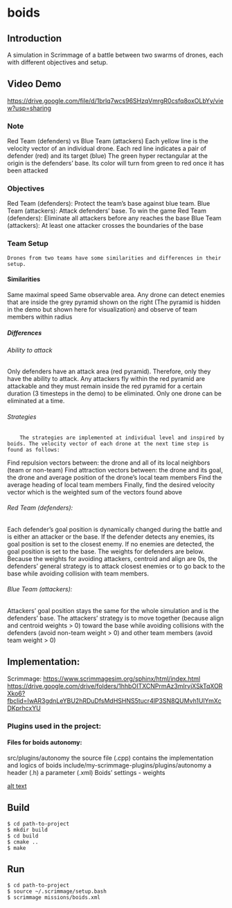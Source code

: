 # boids
## Introduction
A simulation in Scrimmage of a battle between two swarms of drones, each with different objectives and setup.
## Video Demo
https://drive.google.com/file/d/1brlq7wcs96SHzqVmrgR0csfq8oxOLbYy/view?usp=sharing

### Note
Red Team (defenders) vs Blue Team (attackers)
Each yellow line is the velocity vector of an individual drone.
Each red line indicates a pair of defender (red) and its target (blue)
The green hyper rectangular at the origin is the defenders’ base.  Its color will turn from green to red once it has been attacked

### Objectives
Red Team (defenders): Protect the team’s base against blue team.
Blue Team (attackers): Attack defenders’ base.
To win the game
	Red Team (defenders): Eliminate all attackers before any reaches the base
	Blue Team (attackers): At least one attacker crosses the boundaries of the base
### Team Setup
	Drones from two teams have some similarities and differences in their setup.
#### Similarities
Same maximal speed
Same observable area. Any drone can detect enemies that are inside the grey pyramid shown on the right (The pyramid is hidden in the demo but shown here for visualization) and observe of team members within radius
##### Differences
###### Ability to attack
Only defenders have an attack area (red pyramid).  Therefore, only they have the ability to attack.  Any attackers fly within the red pyramid are attackable and they must remain inside the red pyramid for a certain duration (3 timesteps in the demo) to be eliminated.  Only one drone can be eliminated at a time.
###### Strategies
		The strategies are implemented at individual level and inspired by boids. The velocity vector of each drone at the next time step is found as follows:
Find repulsion vectors between: the drone and all of its local neighbors (team or non-team)
Find attraction vectors between: the drone and its goal, the drone and average position of the drone’s local team members
Find the average heading of local team members
Finally, find the desired velocity vector which is the weighted sum of the vectors found above
###### Red Team (defenders):
Each defender’s goal position is dynamically changed during the battle and is either an attacker or the base.  If the defender detects any enemies, its goal position is set to the closest enemy.  If no enemies are detected, the goal position is set to the base.  The weights for defenders are below.  Because the weights for avoiding attackers, centroid and align are 0s, the defenders’ general strategy is to attack closest enemies or to go back to the base while avoiding collision with team members.

###### Blue Team (attackers):
Attackers’ goal position stays the same for the whole simulation and is the defenders’ base.  The attackers’ strategy is to move together (because align and centroid weights > 0) toward the base while avoiding collisions with the defenders (avoid non-team weight > 0) and other team members (avoid team weight > 0)

## Implementation:
Scrimmage:
https://www.scrimmagesim.org/sphinx/html/index.html
https://drive.google.com/drive/folders/1hhbOITXCNPrmAz3mIrvjXSkTqXORXko6?fbclid=IwAR3gdnLeYBU2hRDuDfsMdHSHNS5tucr4lP3SN8QUMvh1UlYmXcDKprhcxYU
### Plugins used in the project:


#### Files for boids autonomy:
src/plugins/autonomy
the source file (.cpp) contains the implementation and logics of boids
include/my-scrimmage-plugins/plugins/autonomy
a header (.h)
a parameter (.xml) Boids’ settings - weights

[alt text](https://github.com/jennytran158/boids/blob/master/boids.png)
## Build
    $ cd path-to-project
    $ mkdir build
    $ cd build
    $ cmake ..
    $ make
## Run
    $ cd path-to-project
    $ source ~/.scrimmage/setup.bash 
    $ scrimmage missions/boids.xml
